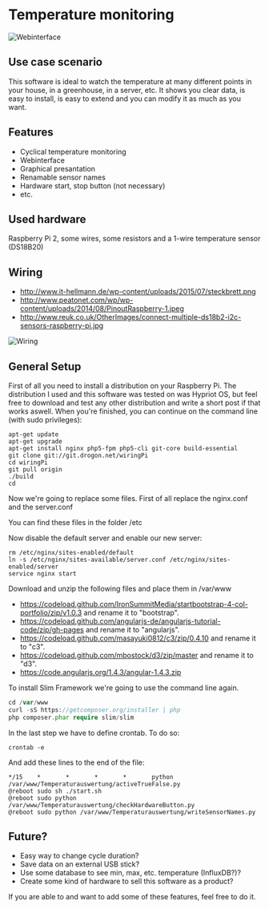 # Temperature monitoring

![Webinterface](http://shares.lukaslueck.de/api/cloud/1/drive/lukas-lueck.clouddrive.lukaslueck.de/sharedLinks/id/915dfca3-f2b4-4d1e-b276-d94459ea18c8/data/Screenshot.png)

## Use case scenario
This software is ideal to watch the temperature at many different points in your house, in a greenhouse, in a server, etc. It shows you clear data, is easy to install, is easy to extend and you can modify it as much as you want. 
## Features
* Cyclical temperature monitoring
* Webinterface
* Graphical presantation
* Renamable sensor names
* Hardware start, stop button (not necessary)
* etc.

## Used hardware
Raspberry Pi 2, some wires, some resistors and a 1-wire temperature sensor (DS18B20)
## Wiring
* http://www.it-hellmann.de/wp-content/uploads/2015/07/steckbrett.png
* http://www.peatonet.com/wp/wp-content/uploads/2014/08/PinoutRaspberry-1.jpeg
* http://www.reuk.co.uk/OtherImages/connect-multiple-ds18b2-i2c-sensors-raspberry-pi.jpg

![Wiring](http://shares.lukaslueck.de/api/cloud/1/drive/lukas-lueck.clouddrive.lukaslueck.de/sharedLinks/id/3d8b23fb-63e3-4b1e-9765-cf1a188fc6c0/data/IMG_20150930_140614.jpg?width=800&height=800)

## General Setup
First of all you need to install a distribution on your Raspberry Pi. The distribution I used and this software was tested on was Hypriot OS, but feel free to download and test any other distribution and write a short post if that works aswell. When you're finished, you can continue on the command line (with sudo privileges):
````
apt-get update
apt-get upgrade
apt-get install nginx php5-fpm php5-cli git-core build-essential
git clone git://git.drogon.net/wiringPi
cd wiringPi
git pull origin
./build
cd
````
Now we're going to replace some files. First of all replace the nginx.conf and the server.conf

You can find these files in the folder /etc

Now disable the default server and enable our new server:
````
rm /etc/nginx/sites-enabled/default
ln -s /etc/nginx/sites-available/server.conf /etc/nginx/sites-enabled/server
service nginx start
````
Download and unzip the following files and place them in /var/www
* https://codeload.github.com/IronSummitMedia/startbootstrap-4-col-portfolio/zip/v1.0.3 and rename it to "bootstrap".
* https://codeload.github.com/angularjs-de/angularjs-tutorial-code/zip/gh-pages and rename it to "angularjs".
* https://codeload.github.com/masayuki0812/c3/zip/0.4.10 and rename it to "c3".
* https://codeload.github.com/mbostock/d3/zip/master and rename it to "d3".
* https://code.angularjs.org/1.4.3/angular-1.4.3.zip 

To install Slim Framework we're going to use the command line again.
````php
cd /var/www
curl -sS https://getcomposer.org/installer | php
php composer.phar require slim/slim
````
In the last step we have to define crontab. To do so:
````
crontab -e
````
And add these lines to the end of the file:
````
*/15    *       *       *       *       python /var/www/Temperaturauswertung/activeTrueFalse.py
@reboot sudo sh ./start.sh
@reboot sudo python /var/www/Temperaturauswertung/checkHardwareButton.py
@reboot sudo python /var/www/Temperaturauswertung/writeSensorNames.py
````

## Future?
* Easy way to change cycle duration?
* Save data on an external USB stick?
* Use some database to see min, max, etc. temperature (InfluxDB?)?
* Create some kind of hardware to sell this software as a product?

If you are able to and want to add some of these features, feel free to do it.
